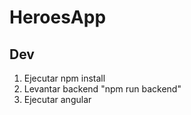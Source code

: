 # HeroesApp


## Dev

1. Ejecutar npm install
3. Levantar backend "npm run backend"
4. Ejecutar angular